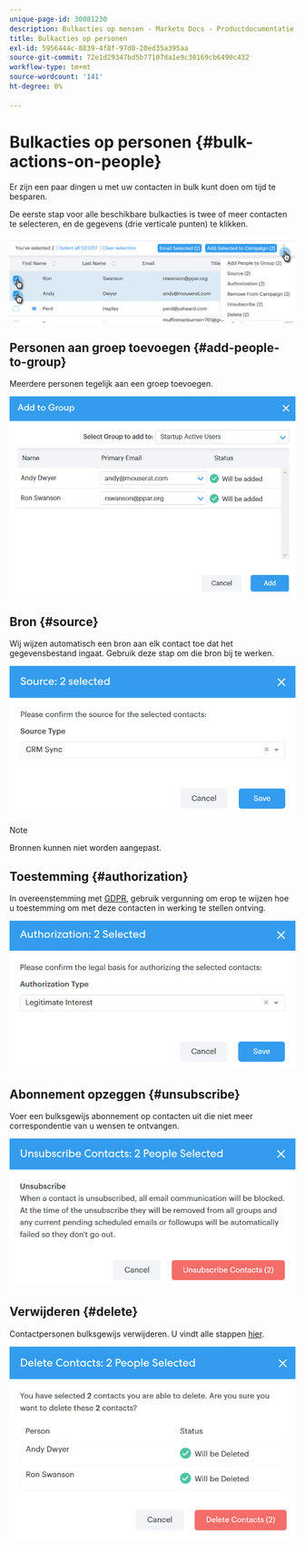 ```yaml
---
unique-page-id: 30081230
description: Bulkacties op mensen - Marketo Docs - Productdocumentatie
title: Bulkacties op personen
exl-id: 5956444c-8839-4f8f-97d0-20ed35a395aa
source-git-commit: 72e1d29347bd5b77107da1e9c30169cb6490c432
workflow-type: tm+mt
source-wordcount: '141'
ht-degree: 0%

---
```


# Bulkacties op personen {#bulk-actions-on-people}

Er zijn een paar dingen u met uw contacten in bulk kunt doen om tijd te besparen.

De eerste stap voor alle beschikbare bulkacties is twee of meer contacten te selecteren, en de gegevens (drie verticale punten) te klikken.

![](assets/one-3.png)

## Personen aan groep toevoegen {#add-people-to-group}

Meerdere personen tegelijk aan een groep toevoegen.

![](assets/add-to-group.png)

## Bron {#source}

Wij wijzen automatisch een bron aan elk contact toe dat het gegevensbestand ingaat. Gebruik deze stap om die bron bij te werken.

![](assets/source.png)

>[!NOTE]
>
>Bronnen kunnen niet worden aangepast.

## Toestemming {#authorization}

In overeenstemming met [GDPR](https://eugdpr.org/), gebruik vergunning om erop te wijzen hoe u toestemming om met deze contacten in werking te stellen ontving.

![](assets/authorization.png)

## Abonnement opzeggen {#unsubscribe}

Voer een bulksgewijs abonnement op contacten uit die niet meer correspondentie van u wensen te ontvangen.

![](assets/unsubscribe.png)

## Verwijderen {#delete}

Contactpersonen bulksgewijs verwijderen. U vindt alle stappen [hier](/help/marketo/product-docs/marketo-sales-connect/people/managing-contacts/creating-and-deleting-contacts.md).

![](assets/delete.png)
